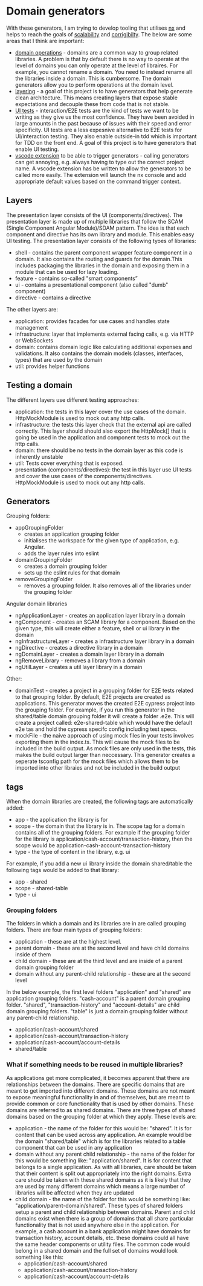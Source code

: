 # Domain generators

With these generators, I am trying to develop tooling that utilises [nx](https://nx.dev/) and helps to reach the goals of [scalability](./documentation/goals/scalability.md) and [corrigibilty](./documentation/goals/corrigibility.md). The below are some areas that I think are important:

- [domain operations](./documentation/stategies.md#domain-operations) - domains are a common way to group related libraries. A problem is that by default there is no way to operate at the level of domains you can only operate at the level of libraires. For example, you cannot rename a domain. You need to instead rename all the libraries inside a domain. This is cumbersome. The domain generators allow you to perform operations at the domain level.
- [layering](./documentation/stategies.md#layering) - a goal of this project is to have generators that help generate clean architecture. This means creating layers that expose stable expectations and decouple these from code that is not stable.
- [UI tests](./documentation/stategies.md#ui-tests) - interaction/E2E tests are the kind of tests we want to be writing as they give us the most confidence. They have been avoided in large amounts in the past because of issues with their speed and error specificity. UI tests are a less expesnive alternative to E2E tests for UI/interaction testing. They also enable outside-in tdd which is important for TDD on the front end. A goal of this project is to have generators that enable UI testing.
- [vscode extension](https://github.com/srleecode/vscode-domain-generators-extension) to be able to trigger generators - calling generators can get annoying, e.g. always having to type out the correct project name. A vscode extension has be written to allow the generators to be called more easily. The extension will launch the nx console and add appropriate default values based on the command trigger context.

## Layers

The presentation layer consists of the UI (components/directives). The presentation layer is made up of multiple libraries that follow the SCAM (Single Component Angular Module)/SDAM pattern. The idea is that each component and directive has its own library and module. This enables easy UI testing. The presentation layer consists of the following tyoes of libraries:

- shell - contains the parent component wrapper feature component in a domain. It also contains the routing and guards for the domain.This includes packaging the libraries in the domain and exposing them in a module that can be used for lazy loading.
- feature - contains so-called "smart components”
- ui - contains a presentational component (also called "dumb" component)
- directive - contains a directive

The other layers are:

- application: provides facades for use cases and handles state management
- infrastructure: layer that implements external facing calls, e.g. via HTTP or WebSockets
- domain: contains domain logic like calculating additional expenses and validations. It also contains the domain models (classes, interfaces, types) that are used by the domain
- util: provides helper functions

## Testing a domain

The different layers use different testing approaches:

- application: the tests in this layer cover the use cases of the domain. HttpMockModule is used to mock out any http calls.
- infrastructure: the tests this layer check that the external api are called correctly. This layer should should also export the HttpMock[] that is going be used in the application and component tests to mock out the http calls.
- domain: there should be no tests in the domain layer as this code is inherently unstable
- util: Tests cover everything that is exposed.
- presentation (components/directives): the test in this layer use UI tests and cover the use cases of the components/directives. HttpMockModule is used to mock out any http calls.

## Generators

Grouping folders:

- appGroupingFolder
  - creates an application grouping folder
  - initialises the workspace for the given type of application, e.g. Angular.
  - adds the layer rules into eslint
- domainGroupingFolder
  - creates a domain grouping folder
  - sets up the eslint rules for that domain
- removeGroupingFolder
  - removes a grouping folder. It also removes all of the libraries under the grouping folder

Angular domain libraries

- ngApplicationLayer - creates an application layer library in a domain
- ngComponent - creates an SCAM library for a component. Based on the given type, this will create either a feature, shell or ui library in the domain
- ngInfrastructureLayer - creates a infrastructure layer library in a domain
- ngDirective - creates a directive library in a domain
- ngDomainLayer - creates a domain layer library in a domain
- ngRemoveLibrary - removes a library from a domain
- ngUtilLayer - creates a util layer library in a domain

Other:

- domainTest - creates a project in a grouping folder for E2E tests related to that grouping folder. By default, E2E projects are created as applications. This generator moves the created E2E cypress project into the grouping folder. For example, if you run this generator in the shared/table domain grouping folder it will create a folder \.e2e. This will create a project called: e2e-shared-table which would have the default e2e tas and hold the cypress specifc config including test specs.
- mockFile - the naive approach of using mock files in your tests involves exporting them in the index.ts. This will cause the mock files to be included in the build output. As mock files are only used in the tests, this makes the build output larger than neccessary. This generator creates a seperate tsconfig path for the mock files which allows them to be imported into other libraies and not be included in the build output

## tags

When the domain libraries are created, the following tags are automatically added:

- app - the application the library is for
- scope - the domain that the library is in. The scope tag for a domain contains all of the grouping folders. For example if the grouping folder for the library is application/cash-account/transaction-history, then the scope would be application-cash-account-transaction-history
- type - the type of content in the library, e.g. ui

For example, if you add a new ui library inside the domain shared/table the following tags would be added to that library:

- app - shared
- scope - shared-table
- type - ui

### Grouping folders

The folders in which a domain and its libraries are in are called grouping folders. There are four main types of grouping folders:

- application - these are at the highest level.
- parent domain - these are at the second level and have child domains inside of them
- child domain - these are at the third level and are inside of a parent domain grouping folder
- domain without any parent-child relationship - these are at the second level

In the below example, the first level folders "application" and "shared" are application grouping folders. "cash-account" is a parent domain grouping folder. "shared", "transaction-history" and "account-details" are child domain grouping folders. "table" is just a domain grouping folder without any parent-child relationship.

- application/cash-account/shared
- application/cash-account/transaction-history
- application/cash-account/account-details
- shared/table

### What if something needs to be reused in multiple libraries?

As applications get more complicated, it becomes apparent that there are relationships between the domains. There are specific domains that are meant to get imported into different domains. These domains are not meant to expose meaningful functionality in and of themselves, but are meant to provide common or core functionality that is used by other domains. These domains are referred to as shared domains. There are three types of shared domains based on the grouping folder at which they apply. These levels are:

- application - the name of the folder for this would be: "shared". It is for content that can be used across any application. An example would be the domain "shared/table" which is for the libraries related to a table component that can be used in any application
- domain without any parent child relationship - the name of the folder for this would be something like: "application/shared". It is for content that belongs to a single application. As with all libraries, care should be taken that their content is split out appropriately into the right domains. Extra care should be taken with these shared domains as it is likely that they are used by many different domains which means a large number of libraries will be affected when they are updated
- child domain - the name of the folder for this would be something like: "application/parent-domain/shared". These types of shared folders setup a parent and child relationship between domains. Parent and child domains exist when there is a group of domains that all share particular functionality that is not used anywhere else in the application. For example, a cash account in a bank application might have domains for transaction history, account details, etc. these domains could all have the same header components or utility files. The common code would belong in a shared domain and the full set of domains would look something like this:
  - application/cash-account/shared
  - application/cash-account/transaction-history
  - application/cash-account/account-details
